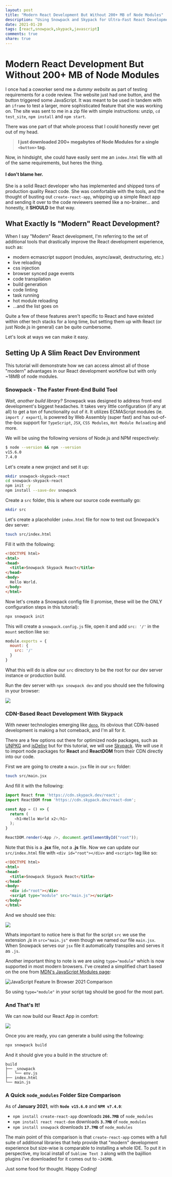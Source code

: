```yaml
---
layout: post
title: "Modern React Development But Without 200+ MB of Node Modules"
description: "Using Snowpack and Skypack for Ultra-Fast React Development"
date: 2021-01-20
tags: [react,snowpack,skypack,javascript]
comments: true
share: true
---
```

# Modern React Development But Without 200+ MB of Node Modules

I once had a coworker send me a *dummy website* as part of testing requirements for a code review. The website just had one button, and the button triggered some JavaScript. It was meant to be used in tandem with an `iframe` to test a larger, more sophisticated feature that she was working on. The site was sent to me in a zip file with simple instructions: unzip, `cd test_site`, `npm install` and `npm start`.

There was one part of that whole process that I could honestly never get out of my head. 

> **I just downloaded 200+ megabytes of Node Modules for a single `<button>` tag.** 

Now, in hindsight, she could have easily sent me an `index.html` file with all of the same requirements, but heres the thing. 

#### I don't blame her.

She is a solid React developer who has implemented and shipped tons of production quality React code. She was comfortable with the tools, and the thought of busting out `create-react-app`, whipping up a simple React app and sending it over to the code reviewers seemed like a no-brainer... and honestly, it **SHOULD** be that way.

## What Exactly Is "Modern" React Development?

When I say "Modern" React development, I'm referring to the set of additional tools that drastically improve the React development experience, such as:

- modern ecmascript support (modules, async/await, destructuring, etc.)
- live reloading
- css injection
- browser synced page events
- code transpilation
- build generation
- code linting
- task running
- hot module reloading
- ...and the list goes on

Quite a few of these features aren't specific to React and have existed within other tech stacks for a long time, but setting them up with React (or just Node.js in general) can be quite cumbersome.

Let's look at ways we can make it easy.

## Setting Up A Slim React Dev Environment

This tutorial will demonstrate how we can access almost all of those "modern" advantages in our React development workflow but with only ~18MB of node modules.

### Snowpack - The Faster Front-End Build Tool

*Wait, another build library?* Snowpack was designed to address front-end development's biggest headaches. It takes very little configuration (if any at all) to get a ton of functionality out of it. It utilizes ECMAScript modules (ie. `import / export`), is powered by Web Assembly (super fast) and has out-of-the-box support for `TypeScript`, `JSX`, `CSS Modules`, `Hot Module Reloading` and more.

We will be using the following versions of Node.js and NPM respectively:

```bash
$ node --version && npm --version
v15.6.0
7.4.0
```

Let's create a new project and set it up:

```bash
mkdir snowpack-skypack-react
cd snowpack-skypack-react
npm init -y
npm install --save-dev snowpack
```

Create a `src` folder, this is where our source code eventually go:

```bash
mkdir src
```

Let's create a placeholder `index.html` file for now to test out Snowpack's dev server:

```bash
touch src/index.html
```

Fill it with the following:

```html
<!DOCTYPE html>
<html>
<head>
  <title>Snowpack Skypack React</title>
</head>
<body>
  Hello World.
</body>
</html>
```


Now let's create a Snowpack config file (I promise, these will be the ONLY configuration steps in this tutorial):

```bash
npx snowpack init
```

This will create a `snowpack.config.js` file, open it and add `src: '/'` in the `mount` section like so:

```javascript
module.exports = {
  mount: {
    src: '/'
  }
}
```

What this will do is allow our `src` directory to be the root for our dev server instance or production build.

Run the dev server with `npx snowpack dev` and you should see the following in your browser:

![](https://res.cloudinary.com/dvivnklwq/image/upload/v1610924720/rlxidtvgyhfsnybeutyn.png)

### CDN-Based React Development With Skypack

With newer technologies emerging like [`deno`](https://deno.land/), its obvious that CDN-based development is making a hot comeback, and I'm all for it.

There are a few options out there for optimized node packages, such as [UNPKG](https://unpkg.com/) and [jsDelivr](https://www.jsdelivr.com/) but for this tutorial, we will use [Skypack](https://www.skypack.dev/). We will use it to import node packages for **React** and **ReactDOM** from their CDN directly into our code.

First we are going to create a `main.jsx` file in our `src` folder:

```bash
touch src/main.jsx
```

And fill it with the following:

```javascript
import React from 'https://cdn.skypack.dev/react';
import ReactDOM from 'https://cdn.skypack.dev/react-dom';

const App = () => {
  return (
    <h1>Hello World x2</h1>
  );
}

ReactDOM.render(<App />, document.getElementById("root"));
```


Note that this is a **.jsx** file, not a **.js** file. Now we can update our `src/index.html` file with `<div id="root"></div>` and `<script>` tag like so:

```html
<!DOCTYPE html>
<html>
<head>
  <title>Snowpack Skypack React</title>
</head>
<body>
  <div id="root"></div>
  <script type="module" src="main.js"></script>
</body>
</html>
```


And we should see this:

![](https://res.cloudinary.com/dvivnklwq/image/upload/v1611095454/thq4f03qsfj738x7rfuh.png)

Whats important to notice here is that for the script `src` we use the extension *.js* in `src="main.js"` even though we named our file `main.jsx`. When Snowpack serves our `jsx` file it automatically transpiles and serves it as `.js`.

Another important thing to note is we are using `type="module"` which is now supported in most modern browsers. I've created a simplified chart based on the one from [MDN's JavaScript Modules page](https://developer.mozilla.org/en-US/docs/Web/JavaScript/Guide/Modules):

![JavaScript Feature In Browser 2021 Comparison](https://res.cloudinary.com/dvivnklwq/image/upload/v1611104174/d8rjbjmdfx4fax3wgjks.png)

So using `type="module"` in your script tag should be good for the most part.

### And That's It!

We can now build our React App in comfort:

![](https://res.cloudinary.com/dvivnklwq/image/upload/v1611110175/Kapture_2021-01-19_at_21.33.13_u5e2nz.gif)

Once you are ready, you can generate a build using the following:

```bash
npx snowpack build
```

And it should give you a build in the structure of:

```
build
├── _snowpack
│   └── env.js
├── index.html
└── main.js
```

### A Quick `node_modules` Folder Size Comparison

As of **January 2021**, with **`Node v15.6.0`** and **`NPM v7.4.0`**:

- `npm install create-react-app` downloads **`266.7MB`** of `node_modules`
- `npm install react react-dom` downloads **`3.7MB`** of `node_modules`
- `npm install snowpack` downloads **`17.7MB`** of `node_modules`

The main point of this comparison is that `create-react-app` comes with a full suite of additional libraries that help provide that "modern" development experience but size-wise is comparable to installing a whole IDE. To put it in perspective, my local install of `Sublime Text 3` along with the bajillion plugins i've downloaded for it comes out to `~245MB`.

Just some food for thought. Happy Coding!
